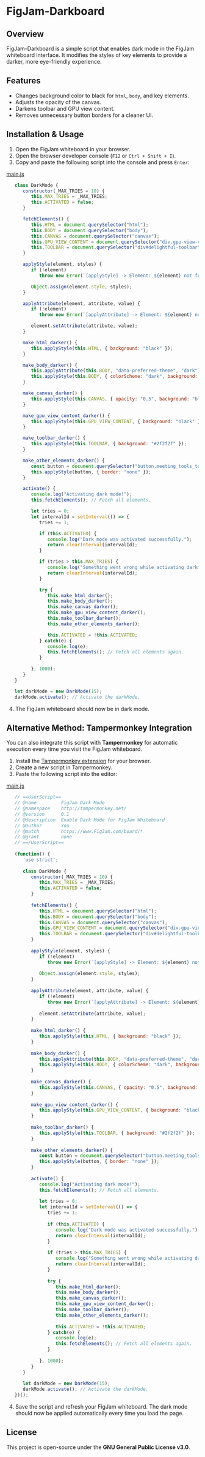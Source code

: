 # FigJam-Darkboard

## Overview
FigJam-Darkboard is a simple script that enables dark mode in the FigJam whiteboard interface. It modifies the styles of key elements to provide a darker, more eye-friendly experience.

## Features
- Changes background color to black for `html`, `body`, and key elements.
- Adjusts the opacity of the canvas.
- Darkens toolbar and GPU view content.
- Removes unnecessary button borders for a cleaner UI.

## Installation & Usage
1. Open the FigJam whiteboard in your browser.
2. Open the browser developer console (`F12` or `Ctrl + Shift + I`).
3. Copy and paste the following script into the console and press `Enter`:

[main.js](./main.js)
```javascript
   class DarkMode {
      constructor(_MAX_TRIES = 10) {
         this.MAX_TRIES = _MAX_TRIES;
         this.ACTIVATED = false;
      }

      fetchElements() {
         this.HTML = document.querySelector("html");
         this.BODY = document.querySelector("body");
         this.CANVAS = document.querySelector("canvas");
         this.GPU_VIEW_CONTENT = document.querySelector("div.gpu-view-content");
         this.TOOLBAR = document.querySelector("div#delightful-toolbar");
      }

      applyStyle(element, styles) {
         if (!element)
            throw new Error(`[applyStyle] -> Element: ${element} not found.`);

         Object.assign(element.style, styles);
      }

      applyAttribute(element, attribute, value) {
         if (!element)
            throw new Error(`[applyAttribute] -> Element: ${element} not found.`);

         element.setAttribute(attribute, value);
      }

      make_html_darker() {
         this.applyStyle(this.HTML, { background: "black" });
      }

      make_body_darker() {
         this.applyAttribute(this.BODY, "data-preferred-theme", "dark");
         this.applyStyle(this.BODY, { colorScheme: "dark", background: "black" });
      }

      make_canvas_darker() {
         this.applyStyle(this.CANVAS, { opacity: "0.5", background: "black" });
      }

      make_gpu_view_content_darker() {
         this.applyStyle(this.GPU_VIEW_CONTENT, { background: "black" });
      }

      make_toolbar_darker() {
         this.applyStyle(this.TOOLBAR, { background: "#2f2f2f" });
      }

      make_other_elements_darker() {
         const button = document.querySelector("button.meeting_tools_toolbar--toolbarItemButton--VBNmh.meeting_tools_toolbar--withHover--r7Sks");
         this.applyStyle(button, { border: "none" });
      }

      activate() {
         console.log("Activating dark mode!");
         this.fetchElements(); // Fetch all elements.

         let tries = 0;
         let intervalId = setInterval(() => {
            tries += 1;

            if (this.ACTIVATED) {
               console.log("Dark mode was activated successfully.");
               return clearInterval(intervalId);
            }

            if (tries > this.MAX_TRIES) {
               console.log("Something went wrong while activating darkmode to some elements.");
               return clearInterval(intervalId);
            }

            try {
               this.make_html_darker();
               this.make_body_darker();
               this.make_canvas_darker();
               this.make_gpu_view_content_darker();
               this.make_toolbar_darker();
               this.make_other_elements_darker();

               this.ACTIVATED = !this.ACTIVATED;
            } catch(e) {
               console.log(e);
               this.fetchElements(); // Fetch all elements again.
            }

         }, 1000);
      }
   }

   let darkMode = new DarkMode(15);
   darkMode.activate(); // Activate the darkMode.
```

4. The FigJam whiteboard should now be in dark mode.


## Alternative Method: Tampermonkey Integration
You can also integrate this script with **Tampermonkey** for automatic execution every time you visit the FigJam whiteboard.

1. Install the [Tampermonkey extension](https://www.tampermonkey.net/) for your browser.
2. Create a new script in Tampermonkey.
3. Paste the following script into the editor:

[main.js](./main.js)
```javascript
   // ==UserScript==
   // @name         FigJam Dark Mode
   // @namespace    http://tampermonkey.net/
   // @version      0.1
   // @description  Enable Dark Mode for FigJam Whiteboard
   // @author       You
   // @match        https://www.FigJam.com/board/*
   // @grant        none
   // ==/UserScript==
   
   (function() {
      'use strict';
   
      class DarkMode {
         constructor(_MAX_TRIES = 10) {
            this.MAX_TRIES = _MAX_TRIES;
            this.ACTIVATED = false;
         }
      
         fetchElements() {
            this.HTML = document.querySelector("html");
            this.BODY = document.querySelector("body");
            this.CANVAS = document.querySelector("canvas");
            this.GPU_VIEW_CONTENT = document.querySelector("div.gpu-view-content");
            this.TOOLBAR = document.querySelector("div#delightful-toolbar");
         }
      
         applyStyle(element, styles) {
            if (!element)
               throw new Error(`[applyStyle] -> Element: ${element} not found.`);
      
            Object.assign(element.style, styles);
         }
      
         applyAttribute(element, attribute, value) {
            if (!element)
               throw new Error(`[applyAttribute] -> Element: ${element} not found.`);
      
            element.setAttribute(attribute, value);
         }
      
         make_html_darker() {
            this.applyStyle(this.HTML, { background: "black" });
         }
      
         make_body_darker() {
            this.applyAttribute(this.BODY, "data-preferred-theme", "dark");
            this.applyStyle(this.BODY, { colorScheme: "dark", background: "black" });
         }
      
         make_canvas_darker() {
            this.applyStyle(this.CANVAS, { opacity: "0.5", background: "black" });
         }
      
         make_gpu_view_content_darker() {
            this.applyStyle(this.GPU_VIEW_CONTENT, { background: "black" });
         }
      
         make_toolbar_darker() {
            this.applyStyle(this.TOOLBAR, { background: "#2f2f2f" });
         }
      
         make_other_elements_darker() {
            const button = document.querySelector("button.meeting_tools_toolbar--toolbarItemButton--VBNmh.meeting_tools_toolbar--withHover--r7Sks");
            this.applyStyle(button, { border: "none" });
         }
      
         activate() {
            console.log("Activating dark mode!");
            this.fetchElements(); // Fetch all elements.
      
            let tries = 0;
            let intervalId = setInterval(() => {
               tries += 1;
      
               if (this.ACTIVATED) {
                  console.log("Dark mode was activated successfully.");
                  return clearInterval(intervalId);
               }
      
               if (tries > this.MAX_TRIES) {
                  console.log("Something went wrong while activating darkmode to some elements.");
                  return clearInterval(intervalId);
               }
      
               try {
                  this.make_html_darker();
                  this.make_body_darker();
                  this.make_canvas_darker();
                  this.make_gpu_view_content_darker();
                  this.make_toolbar_darker();
                  this.make_other_elements_darker();
      
                  this.ACTIVATED = !this.ACTIVATED;
               } catch(e) {
                  console.log(e);
                  this.fetchElements(); // Fetch all elements again.
               }
      
            }, 1000);
         }
      }
      
      let darkMode = new DarkMode(15);
      darkMode.activate(); // Activate the darkMode.
   })();
```

4. Save the script and refresh your FigJam whiteboard. The dark mode should now be applied automatically every time you load the page.

## License
This project is open-source under the **GNU General Public License v3.0**.
